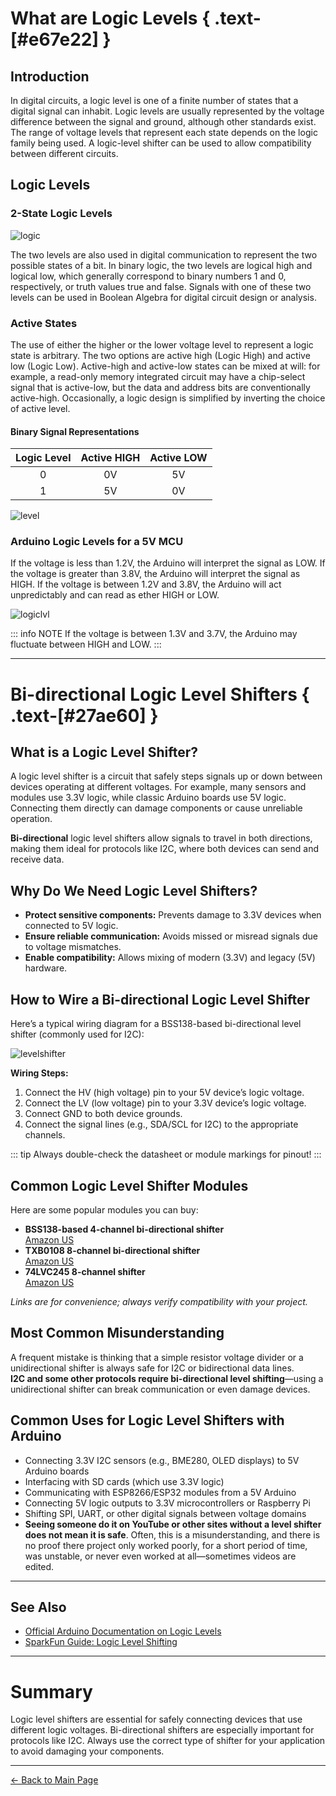 # What are Logic Levels { .text-[#e67e22] }

## Introduction

In digital circuits, a logic level is one of a finite number of states that a digital signal can inhabit. Logic levels are usually represented by the voltage difference between the signal and ground, although other standards exist. The range of voltage levels that represent each state depends on the logic family being used. A logic-level shifter can be used to allow compatibility between different circuits.

## Logic Levels

### 2-State Logic Levels

![logic](../../assets/images/logiclevel/logic.png)

The two levels are also used in digital communication to represent the two possible states of a bit. In binary logic, the two levels are logical high and logical low, which generally correspond to binary numbers 1 and 0, respectively, or truth values true and false. Signals with one of these two levels can be used in Boolean Algebra for digital circuit design or analysis.

### Active States

The use of either the higher or the lower voltage level to represent a logic state is arbitrary. The two options are active high (Logic High) and active low (Logic Low). Active-high and active-low states can be mixed at will: for example, a read-only memory integrated circuit may have a chip-select signal that is active-low, but the data and address bits are conventionally active-high. Occasionally, a logic design is simplified by inverting the choice of active level.

#### Binary Signal Representations

| Logic Level | Active HIGH | Active LOW |
| :---: | :---: | :---: |
| 0 | 0V | 5V |
| 1 | 5V | 0V |

![level](../../assets/images/logiclevel/logic.png)

### Arduino Logic Levels for a 5V MCU

If the voltage is less than 1.2V, the Arduino will interpret the signal as LOW. If the voltage is greater than 3.8V, the Arduino will interpret the signal as HIGH. If the voltage is between 1.2V and 3.8V, the Arduino will act unpredictably and can read as ether HIGH or LOW.

![logiclvl](../../assets/images/logiclevel/circuitjslogic.jpg)

::: info NOTE
If the voltage is between 1.3V and 3.7V, the Arduino may fluctuate between HIGH and LOW.
:::

---

# Bi-directional Logic Level Shifters { .text-[#27ae60] }

## What is a Logic Level Shifter?

A logic level shifter is a circuit that safely steps signals up or down between devices operating at different voltages. For example, many sensors and modules use 3.3V logic, while classic Arduino boards use 5V logic. Connecting them directly can damage components or cause unreliable operation.

**Bi-directional** logic level shifters allow signals to travel in both directions, making them ideal for protocols like I2C, where both devices can send and receive data.

## Why Do We Need Logic Level Shifters?

- **Protect sensitive components:** Prevents damage to 3.3V devices when connected to 5V logic.
- **Ensure reliable communication:** Avoids missed or misread signals due to voltage mismatches.
- **Enable compatibility:** Allows mixing of modern (3.3V) and legacy (5V) hardware.

## How to Wire a Bi-directional Logic Level Shifter

Here’s a typical wiring diagram for a BSS138-based bi-directional level shifter (commonly used for I2C):

![levelshifter](../../assets/images/logiclevel/levelshifter_wiring.png)

**Wiring Steps:**
1. Connect the HV (high voltage) pin to your 5V device’s logic voltage.
2. Connect the LV (low voltage) pin to your 3.3V device’s logic voltage.
3. Connect GND to both device grounds.
4. Connect the signal lines (e.g., SDA/SCL for I2C) to the appropriate channels.

::: tip
Always double-check the datasheet or module markings for pinout!
:::

## Common Logic Level Shifter Modules

Here are some popular modules you can buy:

- **BSS138-based 4-channel bi-directional shifter**  
  [Amazon US](https://www.amazon.com/s?k=logic+level+shifter+bss138)
- **TXB0108 8-channel bi-directional shifter**  
  [Amazon US](https://www.amazon.com/s?k=txb0108)
- **74LVC245 8-channel shifter**  
  [Amazon US](https://www.amazon.com/s?k=74lvc245)

*Links are for convenience; always verify compatibility with your project.*

## Most Common Misunderstanding

A frequent mistake is thinking that a simple resistor voltage divider or a unidirectional shifter is always safe for I2C or bidirectional data lines.  
**I2C and some other protocols require bi-directional level shifting**—using a unidirectional shifter can break communication or even damage devices.

## Common Uses for Logic Level Shifters with Arduino

- Connecting 3.3V I2C sensors (e.g., BME280, OLED displays) to 5V Arduino boards
- Interfacing with SD cards (which use 3.3V logic)
- Communicating with ESP8266/ESP32 modules from a 5V Arduino
- Connecting 5V logic outputs to 3.3V microcontrollers or Raspberry Pi
- Shifting SPI, UART, or other digital signals between voltage domains
- **__Seeing someone do it on YouTube or other sites without a level shifter does not mean it is safe__**. Often, this is a misunderstanding, and there is no proof there project only worked poorly, for a short period of time, was unstable, or never even worked at all—sometimes videos are edited.

---

## See Also

- [Official Arduino Documentation on Logic Levels](https://www.arduino.cc/en/Tutorial/Fundamentals/LogicLevels)
- [SparkFun Guide: Logic Level Shifting](https://learn.sparkfun.com/tutorials/logic-levels/all)

---

# Summary

Logic level shifters are essential for safely connecting devices that use different logic voltages. Bi-directional shifters are especially important for protocols like I2C. Always use the correct type of shifter for your application to avoid damaging your components.

---

[← Back to Main Page](../../index.md)